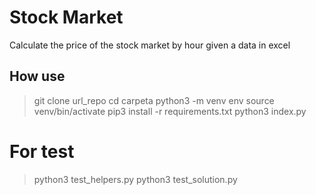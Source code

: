 # Stock Market
Calculate the price of the stock market by hour given a data in excel

## How use 
> git clone url_repo
> cd carpeta
> python3 -m venv env
> source venv/bin/activate
> pip3 install -r requirements.txt
> python3 index.py

# For test
> python3 test_helpers.py
> python3 test_solution.py